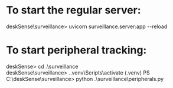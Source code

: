 # To start the regular server:

deskSense\surveillance> uvicorn surveillance.server:app --reload

# To start peripheral tracking:

deskSense> cd .\surveillance\
deskSense\surveillance> .\.venv\Scripts\activate
(.venv) PS C:\deskSense\surveillance> python .\surveillance\peripherals.py
